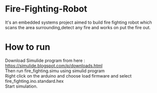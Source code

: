 # Fire-Fighting-Robot
It's an embedded systems project aimed to build fire fighting robot which scans the area surrounding,detect any fire and works on put the fire out.
# How to run
Download Simulide program from here :
https://simulide.blogspot.com/p/downloads.html <br/>
Then run fire_fighting.simu using simulid program <br/>
Right click on the arduino and choose load firmware and select fire_fighting.ino.standard.hex <br/>
Start simulation.


